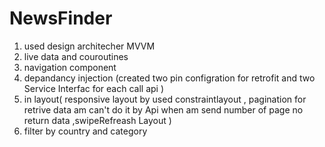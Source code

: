 # NewsFinder

1. used design architecher MVVM 
2. live data and couroutines
3. navigation component
4. depandancy injection (created two pin configration for retrofit and two Service Interfac for each call api )
5. in layout( responsive layout by used constraintlayout , pagination for retrive data am can't do it by Api when am send number of page no return data 
,swipeRefreash Layout )
6. filter by country and category 
